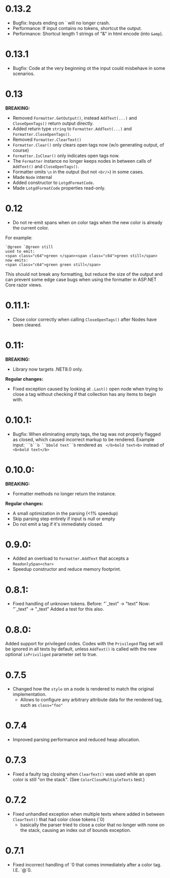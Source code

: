 # 0.13.2
- Bugfix: Inputs ending on ` will no longer crash.
- Performance: If input contains no tokens, shortcut the output.
- Performance: Shortcut length 1 strings of "&" in html encode (into `&amp`).

# 0.13.1
- Bugfix: Code at the very beginning ot the input could misbehave in some scenarios.

# 0.13

**BREAKING:**
- Removed `Formatter.GetOutput()`, instead `AddText(...)` and `CloseOpenTags()` return output directly.
- Added return type `string` to `Formatter.AddText(...)` and `Formatter.CloseOpenTags()`.
- Removed `Formatter.ClearText()`
- `Formatter.Clear()`  only clears open tags now (w/o generating output, of course)
- `Formatter.IsClear()`  only indicates open tags now.
- The `Formatter` instance no longer keeps nodes in between calls of `AddText()` and `CloseOpenTags()`.
- Formatter omits `\n` in the output (but not `<br/>`) in some cases.
- Made `Node`  internal
- Added constructor to `LotgdFormatCode`.
- Made `LotgdFormatCode` properties read-only.


# 0.12
- Do not re-emit spans when on color tags when the new color is already the current color.

For example:
```
`@green `@green still
used to emit:
<span class="c64">green </span><span class="c64">green still</span>
now emits:
<span class="c64">green green still</span>
```

This should not break any formatting, but reduce the size of the output and can prevent some edge case bugs when using
the formatter in ASP.NET Core razor views.

# 0.11.1:
- Close color correctly when calling `CloseOpenTags()` after Nodes have been cleared.

# 0.11:

**BREAKING:**
- Library now targets .NET8.0 only.

**Regular changes:**
- Fixed exception caused by looking at `.Last()` open node when trying to close a tag without checking if that collection has
  any items to begin with.


# 0.10.1:
- Bugfix: When eliminating empty tags, the tag was not properly flagged as closed, which caused incorrect markup to be
	rendered. Example input: ` ``b``b ``bbold text``b ` rendered as ` </b>bold text<b>` instead of ` <b>bold text</b>`

# 0.10.0:

**BREAKING:**
- Formatter methods no longer return the instance.

**Regular changes:**
- A small optimization in the parsing (<1% speedup)
- Skip parsing step entirely if input is null or empty
- Do not emit a tag if it's immediately closed.

# 0.9.0:
- Added an overload to `Formatter.AddText` that accepts a `ReadonlySpan<char>`
- Speedup constructor and reduce memory footprint.

# 0.8.1:
- Fixed handling of unknown tokens.
	Before: "\`_text" -> "text"
	Now: "\`_text" -> "_text"
	Added a test for this also.

# 0.8.0:

Added support for privileged codes. Codes with the `Privileged` flag set will be ignored in all texts by default, unless `AddText()` is called with the new optional `isPriviliged` parameter set to true.


# 0.7.5

- Changed how the `style` on a node is rendered to match the original implementation.
	- Allows to configure any arbitrary attribute data for the rendered tag, such as `class="foo"`

# 0.7.4

- Improved parsing performance and reduced heap allocation.

# 0.7.3

- Fixed a faulty tag closing when `ClearText()` was used while an open color is still "on the stack".
	(See `ColorCloseMultipleTexts` test.)

# 0.7.2

- Fixed unhandled exception when multiple texts where added in between `ClearText()` that had color close tokens (`0)
	- basically the parser tried to close a color that no longer with none on the stack, causing an index out of bounds exception.

# 0.7.1

- Fixed incorrect handling of \`0 that comes immediately after a color tag. I.E. \`@\`0.

